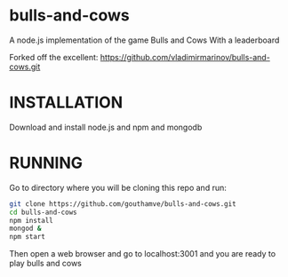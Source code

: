 bulls-and-cows
==============

A node.js implementation of the game Bulls and Cows
With a leaderboard

Forked off the excellent: https://github.com/vladimirmarinov/bulls-and-cows.git

INSTALLATION
=============
Download  and install node.js and npm and mongodb

RUNNING
=============
Go to directory where you will be cloning this repo and run:
```bash
git clone https://github.com/gouthamve/bulls-and-cows.git
cd bulls-and-cows
npm install
mongod &
npm start
```
Then open a web browser and go to localhost:3001 and you are ready to play bulls and cows
